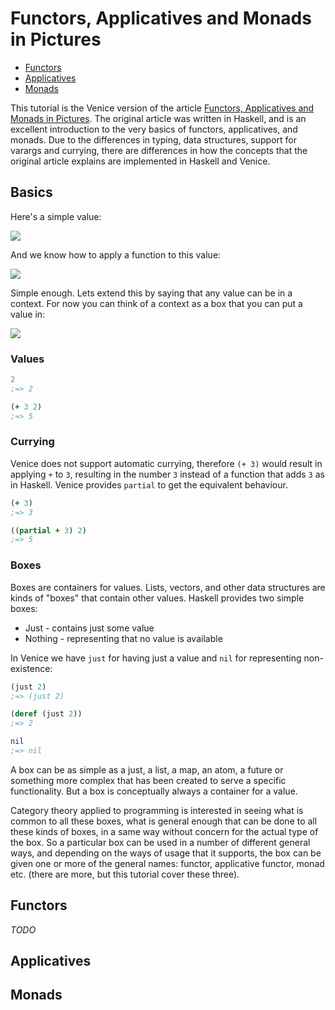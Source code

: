 # Functors, Applicatives and Monads in Pictures 

* [Functors](#functors)
* [Applicatives](#applicatives)
* [Monads](#monads)


This tutorial is the Venice version of the article [Functors, Applicatives and Monads in Pictures](http://adit.io/posts/2013-04-17-functors,_applicatives,_and_monads_in_pictures.html). The original article was written in Haskell, and is an excellent introduction to the very basics of functors, applicatives, and monads. Due to the differences in typing, data structures, support for varargs and currying, there are differences in how the concepts that the original article explains are implemented in Haskell and Venice.


## Basics

Here's a simple value:

<img src="https://github.com/jlangch/venice/blob/master/doc/assets/fam/value.png">

And we know how to apply a function to this value: 

<img src="https://github.com/jlangch/venice/blob/master/doc/assets/fam/value_apply.png">

Simple enough. Lets extend this by saying that any value can be in a context. 
For now you can think of a context as a box that you can put a value in:

<img src="https://github.com/jlangch/venice/blob/master/doc/assets/fam/value_and_context.png">


### Values

```clojure
2
;=> 2

(+ 3 2)
;=> 5
```

### Currying

Venice does not support automatic currying, therefore `(+ 3)` would result in applying `+` to `3`, 
resulting in the number `3` instead of a function that adds `3` as in Haskell. Venice 
provides `partial` to get the equivalent behaviour.

```clojure
(+ 3)  
;=> 3

((partial + 3) 2)
;=> 5
```

### Boxes

Boxes are containers for values. Lists, vectors, and other data structures are 
kinds of "boxes" that contain other values. Haskell provides two simple boxes:

- Just - contains just some value
- Nothing - representing that no value is available

In Venice we have `just` for having just a value and `nil` for representing 
non-existence:

```clojure
(just 2)
;=> (just 2)

(deref (just 2))
;=> 2

nil
;=> nil
```

A box can be as simple as a just, a list, a map, an atom, a future or something 
more complex that has been created to serve a specific functionality. But a box
is conceptually always a container for a value.

Category theory applied to programming is interested in seeing what is common to all 
these boxes, what is general enough that can be done to all these kinds of boxes, 
in a same way without concern for the actual type of the box. So a particular box can 
be used in a number of different general ways, and depending on the ways of usage that 
it supports, the box can be given one or more of the general names: functor, 
applicative functor, monad etc. (there are more, but this tutorial cover these three).



## Functors


_TODO_


## Applicatives

## Monads


